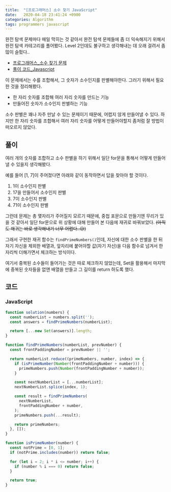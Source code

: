 ```yaml
---
title:  "[프로그래머스] 소수 찾기 JavaScript"
date:   2020-04-18 23:41:24 +0900
categories: Algorithm
tags: programmers javascript
---
```


완전 탐색 문제마다 매일 막히는 것 같아서 완전 탐색 문제들에 좀 더 익숙해지기 위해서 완전 탐색 카테고리를 풀어봤다. Level 2인데도 불구하고 생각해내는 데 오래 걸려서 좀 많이 슬펐다..

- [프로그래머스_소수 찾기 문제](https://programmers.co.kr/learn/courses/30/lessons/42839)
- [풀이 코드_Javascript](https://github.com/2ssue/Algorithm/Programmers/42839.js)

이 문제에서는 수를 조합해서, 그 숫자가 소수인지를 판별해야한다. 그러기 위해서 필요한 것을 정리해봤다.

- 한 자리 숫자를 조합해 여러 자리 숫자를 만드는 기능
- 만들어진 숫자가 소수인지 판별하는 기능

소수 판별은 꽤나 자주 만날 수 있는 문제이기 때문에, 어렵지 않게 만들어낼 수 있다. 하지만 한 자리 숫자를 조합해서 여러 자리 숫자를 어떻게 만들어야할지 좀처럼 잘 방법이 떠오르지 않았다. 

## 풀이

여러 개의 숫자를 조합하고 소수 판별을 하기 위해서 일단 for문을 통해서 어떻게 만들어낼 수 있을지 생각해봤다. 

예를 들어 [1, 7]이 주어졌다면 아래와 같이 동작하면서 답을 찾아야 할 것이다.

1. 1이 소수인지 판별
1. 17을 만들어서 소수인지 판별
1. 7이 소수인지 판별
1. 71이 소수인지 판별

그런데 문제는 총 몇자리가 주어질지 모르기 때문에, 중첩 포문으로 만들기엔 무리가 있을 것 같아서 일단 for문으로 위 상황에 대해 만들어 본 다음에 재귀로 바꿔보았다. ~~(아직도 재귀는 바로 생각해내기 너무 어렵다..😥)~~

그래서 구현한 재귀 함수는 `findPrimeNumbers()`인데, 자신에 대한 소수 판별을 한 뒤 자기 자신을 제외한 배열과, 앞자리에 붙어야할 값(자기 자신)을 다음 함수로 넘겨서 한자리씩 더해가면서 체크하는 방식이다. 

여기서 중복된 소수들이 들어가는 것은 따로 체크하지 않았는데, Set을 활용해서 마지막에 중복된 숫자들을 없앤 배열을 만들고 그 길이를 return 하도록 했다. 

## 코드
### JavaScript
```javascript
function solution(numbers) {
  const numberList = numbers.split('');
  const answers = findPrimeNumbers(numberList);

  return [...new Set(answers)].length;
}

function findPrimeNumbers(numberList, prevNumber) {
  const frontPaddingNumber = prevNumber || '';

  return numberList.reduce((primeNumbers, number, index) => {
    if (isPrimeNumber(Number(frontPaddingNumber + number))) {
      primeNumbers.push(Number(frontPaddingNumber + number));
    }

    const nextNumberList = [...numberList];
    nextNumberList.splice(index, 1);

    const result = findPrimeNumbers(
      nextNumberList,
      frontPaddingNumber + number,
    );
    primeNumbers.push(...result);

    return primeNumbers;
  }, []);
}

function isPrimeNumber(number) {
  const notPrime = [0, 1];
  if (notPrime.includes(number)) return false;

  for (let i = 2; i * i <= number; i++) {
    if (number % i === 0) return false;
  }

  return true;
}
```